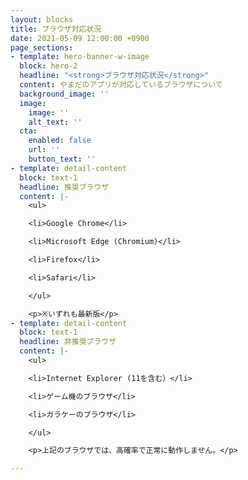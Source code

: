 ```yaml
---
layout: blocks
title: ブラウザ対応状況
date: 2021-05-09 12:00:00 +0900
page_sections:
- template: hero-banner-w-image
  block: hero-2
  headline: "<strong>ブラウザ対応状況</strong>"
  content: やまだのアプリが対応しているブラウザについて
  background_image: ''
  image:
    image: ''
    alt_text: ''
  cta:
    enabled: false
    url: ''
    button_text: ''
- template: detail-content
  block: text-1
  headline: 推奨ブラウザ
  content: |-
    <ul>

    <li>Google Chrome</li>

    <li>Microsoft Edge (Chromium)</li>

    <li>Firefox</li>

    <li>Safari</li>

    </ul>

    <p>※いずれも最新版</p>
- template: detail-content
  block: text-1
  headline: 非推奨ブラウザ
  content: |-
    <ul>

    <li>Internet Explorer (11を含む）</li>

    <li>ゲーム機のブラウザ</li>

    <li>ガラケーのブラウザ</li>

    </ul>

    <p>上記のブラウザでは、高確率で正常に動作しません。</p>

---
```

